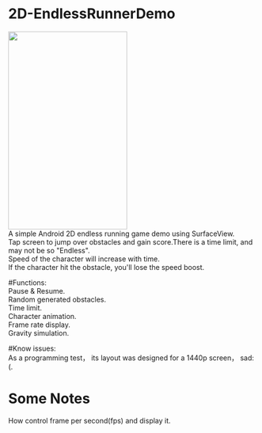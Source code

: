 # 2D-EndlessRunnerDemo
<img src="http://raw.github.com/soapwang/2D-EndlessRunnerDemo/master/Screenshot.png" width="240" height="400" /><br/>
A simple Android 2D endless running game demo using SurfaceView.<br/>
Tap screen to jump over obstacles and gain score.There is a time limit, and may not be so "Endless".<br/>
Speed of the character will increase with time.<br/>
If the character hit the obstacle, you'll lose the speed boost.<br/>

#Functions:<br/>
Pause & Resume.<br/>
Random generated obstacles.<br/>
Time limit.<br/>
Character animation.<br/>
Frame rate display.<br/>
Gravity simulation.<br/>

#Know issues:<br/>
As a programming test， its layout was designed for a 1440p screen， sad:(.

# Some Notes
How control frame per second(fps) and display it.
